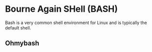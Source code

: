 # Bourne Again SHell (BASH)

Bash is a very common shell environment for Linux and is typically the default shell.


## Ohmybash



